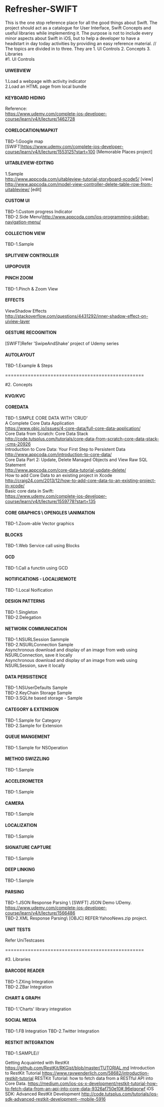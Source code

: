 # Refresher-SWIFT

This is the one stop reference place for all the good things about Swift. The project should act as a catalogue for User Interface, Swift Concepts and useful libraries while implementing it. The purpose is not to include every minor aspects about Swift in iOS, but to help a developer to have a headstart in day today activities by providing an easy reference material.
//
The topics are divided in to three. They are 1. UI Controls 2. Concepts 3. Libraries  
#1. UI Controls  
#### UIWEBVIEW  
1.Load a webpage with activity indicator  
2.Load an HTML page from local bundle  
#### KEYBOARD HIDING  
Reference:  
https://www.udemy.com/complete-ios-developer-course/learn/v4/t/lecture/1462728  
#### CORELOCATION/MAPKIT  
TBD-1.Google map  
[SWIFT]https://www.udemy.com/complete-ios-developer-course/learn/v4/t/lecture/1553125?start=100 [Memorable Places project]  
#### UITABLEVIEW-EDITING  
1.Sample  
http://www.appcoda.com/uitableview-tutorial-storyboard-xcode5/ [view]  
http://www.appcoda.com/model-view-controller-delete-table-row-from-uitableview/ [edit]  
#### CUSTOM UI  
TBD-1.Custom progress Indicator  
TBD-2.Side Menu\\http://www.appcoda.com/ios-programming-sidebar-navigation-menu/  

#### COLLECTION VIEW  
TBD-1.Sample  
#### SPLITVIEW CONTROLLER  
#### UIPOPOVER  
#### PINCH ZOOM
TBD-1.Pinch & Zoom View  
#### EFFECTS
ViewShadow Effects  
http://stackoverflow.com/questions/4431292/inner-shadow-effect-on-uiview-layer  
#### GESTURE RECOGNITION  
[SWIFT]Refer 'SwipeAndShake' project of Udemy series  
#### AUTOLAYOUT  
TBD-1.Example & Steps  

=================================================

#2. Concepts 
#### KVO/KVC
#### COREDATA  
TBD-1.SIMPLE CORE DATA WITH 'CRUD'  
A Complete Core Data Application  
https://www.objc.io/issues/4-core-data/full-core-data-application/  
Core Data from Scratch: Core Data Stack  
http://code.tutsplus.com/tutorials/core-data-from-scratch-core-data-stack--cms-20926  
Introduction to Core Data: Your First Step to Persistent Data  
http://www.appcoda.com/introduction-to-core-data/  
Core Data Part 2: Update, Delete Managed Objects and View Raw SQL Statement  
http://www.appcoda.com/core-data-tutorial-update-delete/  
How to add Core Data to an existing project in Xcode  
http://craig24.com/2013/12/how-to-add-core-data-to-an-existing-project-in-xcode/  
Basic core data in Swift:  
https://www.udemy.com/complete-ios-developer-course/learn/v4/t/lecture/1559778?start=135  
#### CORE GRAPHICS \ OPENGLES \ANIMATION  
TBD-1.Zoom-able Vector graphics  
#### BLOCKS  
TBD-1.Web Service call using Blocks  
#### GCD  
TBD-1.Call a functin using GCD  
#### NOTIFICATIONS - LOCAL\REMOTE  
TBD-1.Local Noification  
#### DESIGN PATTERNS  
TBD-1.Singleton  
TBD-2.Delegation  
#### NETWORK COMMUNICATION  
TBD-1.NSURLSession Sammple  
TBD-2.NSURLConnection Sample  
Asynchronous download and display of an image from web using NSURLConnection, save it locally  
Asynchronous download and display of an image from web using NSURLSession, save it locally  
#### DATA PERSISTENCE  
TBD-1.NSUserDefaults Sample  
TBD-2.KeyChain Storage Sample  
TBD-3.SQLite based storage - Sample  
#### CATEGORY & EXTENSION  
TBD-1.Sample for Category  
TBD-2.Sample for Extension  
#### QUEUE MANGEMENT  
TBD-1.Sample for NSOperation  
#### METHOD SWIZZLING  
TBD-1.Sample  
#### ACCELEROMETER  
TBD-1.Sample  
#### CAMERA  
TBD-1.Sample  
#### LOCALIZATION  
TBD-1.Sample  
#### SIGNATURE CAPTURE  
TBD-1.Sample  
#### DEEP LINKING  
TBD-1.Sample  
#### PARSING  
TBD-1.JSON Response Parsing \\ [SWIFT] JSON Demo UDemy. https://www.udemy.com/complete-ios-developer-course/learn/v4/t/lecture/1566486  
TBD-2.XML Response Parsing\\ [OBJC] REFER:YahooNews.zip project.  
#### UNIT TESTS  
Refer UniTestcases  
 
=================================================

#3. Libraries  
#### BARCODE READER  
TBD-1.ZXing Integration  
TBD-2.ZBar Integration  
#### CHART & GRAPH  
TBD-1.'Charts' library integration  
#### SOCIAL MEDIA  
TBD-1.FB Integration 
TBD-2.Twitter Integration  
#### RESTKIT INTEGRATION  
TBD-1.SAMPLE//  

Getting Acquainted with RestKit
https://github.com/RestKit/RKGist/blob/master/TUTORIAL.md
Introduction to RestKit Tutorial
https://www.raywenderlich.com/58682/introduction-restkit-tutorial
RESTKit Tutorial: how to fetch data from a RESTful API into Core Data.
https://medium.com/ios-os-x-development/restkit-tutorial-how-to-fetch-data-from-an-api-into-core-data-9326af750e10#.96elqorwf
iOS SDK: Advanced RestKit Development
http://code.tutsplus.com/tutorials/ios-sdk-advanced-restkit-development--mobile-5916
